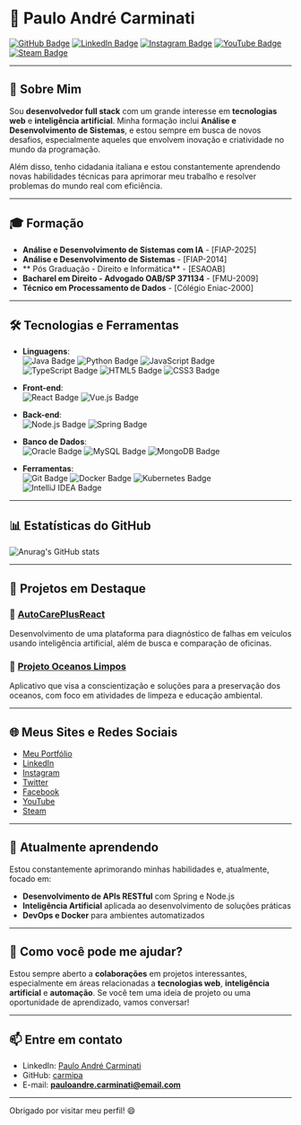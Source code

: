 # 👋 **Paulo André Carminati**

[![GitHub Badge](https://img.shields.io/badge/-GitHub-181717?style=flat-square&logo=github&logoColor=white&link=https://github.com/carmipa)](https://github.com/carmipa)
[![LinkedIn Badge](https://img.shields.io/badge/-LinkedIn-blue?style=flat-square&logo=Linkedin&logoColor=white&link=https://www.linkedin.com/in/pauloandrecarminati/)](https://www.linkedin.com/in/pauloandrecarminati/)
[![Instagram Badge](https://img.shields.io/badge/-Instagram-E4405F?style=flat-square&logo=instagram&logoColor=white&link=https://instagram.com/pabcarminati)](https://instagram.com/pabcarminati)
[![YouTube Badge](https://img.shields.io/badge/YouTube-FF0000?style=flat-square&logo=youtube&logoColor=white&link=https://www.youtube.com/@PauloAndreCarminati)](https://www.youtube.com/@PauloAndreCarminati)
[![Steam Badge](https://img.shields.io/badge/Steam-000000?style=flat-square&logo=steam&logoColor=white&link=https://steamcommunity.com/id/PCAR_PC/)](https://steamcommunity.com/id/PCAR_PC/)

---

## 🚀 **Sobre Mim**

Sou **desenvolvedor full stack** com um grande interesse em **tecnologias web** e **inteligência artificial**. Minha formação inclui **Análise e Desenvolvimento de Sistemas**, e estou sempre em busca de novos desafios, especialmente aqueles que envolvem inovação e criatividade no mundo da programação.

Além disso, tenho cidadania italiana e estou constantemente aprendendo novas habilidades técnicas para aprimorar meu trabalho e resolver problemas do mundo real com eficiência.

---

## 🎓 **Formação**
- **Análise e Desenvolvimento de Sistemas com IA** - [FIAP-2025]
- **Análise e Desenvolvimento de Sistemas** - [FIAP-2014]
- ** Pós Graduação - Direito e Informática** - [ESAOAB]
- **Bacharel em Direito - Advogado OAB/SP 371134** - [FMU-2009]
- **Técnico em Processamento de Dados** - [Cólégio Eniac-2000]

---

## 🛠 **Tecnologias e Ferramentas**

- **Linguagens**:  
  ![Java Badge](https://img.shields.io/badge/Java-ED8B00?style=flat-square&logo=java&logoColor=white)
  ![Python Badge](https://img.shields.io/badge/-Python-black?style=flat-square&logo=Python)
  ![JavaScript Badge](https://img.shields.io/badge/JavaScript-F7DF1E?style=flat-square&logo=javascript&logoColor=black)
  ![TypeScript Badge](https://img.shields.io/badge/TypeScript-007ACC?style=flat-square&logo=typescript&logoColor=white)
  ![HTML5 Badge](https://img.shields.io/badge/HTML5-E34F26?style=flat-square&logo=html5&logoColor=white)
  ![CSS3 Badge](https://img.shields.io/badge/CSS3-1572B6?style=flat-square&logo=css3)

- **Front-end**:  
  ![React Badge](https://img.shields.io/badge/-React-black?style=flat-square&logo=react)
  ![Vue.js Badge](https://img.shields.io/badge/Vue.js-4FC08D?style=flat-square&logo=vue.js&logoColor=white)

- **Back-end**:  
  ![Node.js Badge](https://img.shields.io/badge/-Node.js-339933?style=flat-square&logo=Node.js&logoColor=white)
  ![Spring Badge](https://img.shields.io/badge/Spring-6DB33F?style=flat-square&logo=spring&logoColor=white)

- **Banco de Dados**:  
  ![Oracle Badge](https://img.shields.io/badge/-Oracle-F80000?style=flat-square&logo=oracle&logoColor=white)
  ![MySQL Badge](https://img.shields.io/badge/-MySQL-4479A1?style=flat-square&logo=mysql&logoColor=white)
  ![MongoDB Badge](https://img.shields.io/badge/-MongoDB-47A248?style=flat-square&logo=mongodb&logoColor=white)

- **Ferramentas**:  
  ![Git Badge](https://img.shields.io/badge/-Git-black?style=flat-square&logo=git)
  ![Docker Badge](https://img.shields.io/badge/-Docker-blue?style=flat-square&logo=docker)
  ![Kubernetes Badge](https://img.shields.io/badge/Kubernetes-326CE5?style=flat-square&logo=kubernetes&logoColor=white)
  ![IntelliJ IDEA Badge](https://img.shields.io/badge/IntelliJ_IDEA-black?style=flat-square&logo=intellij-idea&logoColor=white)

---

## 📊 **Estatísticas do GitHub**

![Anurag's GitHub stats](https://github-readme-stats.vercel.app/api?username=carmipa&show_icons=true&theme=radical)

---

## 📂 **Projetos em Destaque**

### 🔹 [AutoCarePlusReact](https://github.com/joao1015/AutoCarePlusReact)  
Desenvolvimento de uma plataforma para diagnóstico de falhas em veículos usando inteligência artificial, além de busca e comparação de oficinas.

### 🔹 [Projeto Oceanos Limpos](https://github.com/ArthurBispo00/Projeto_Oceanos_Limpos)  
Aplicativo que visa a conscientização e soluções para a preservação dos oceanos, com foco em atividades de limpeza e educação ambiental.

---

## 🌐 **Meus Sites e Redes Sociais**

- [Meu Portfólio](https://seuportfoliosite.com)
- [LinkedIn](https://www.linkedin.com/in/pauloandrecarminati/)
- [Instagram](https://instagram.com/pabcarminati)
- [Twitter](https://twitter.com/seuusuario)
- [Facebook](https://facebook.com/seuusuario)
- [YouTube](https://www.youtube.com/@PauloAndreCarminati)
- [Steam](https://steamcommunity.com/id/PCAR_PC/)

---

## 🌱 **Atualmente aprendendo**

Estou constantemente aprimorando minhas habilidades e, atualmente, focado em:
- **Desenvolvimento de APIs RESTful** com Spring e Node.js
- **Inteligência Artificial** aplicada ao desenvolvimento de soluções práticas
- **DevOps e Docker** para ambientes automatizados

---

## 🤝 **Como você pode me ajudar?**

Estou sempre aberto a **colaborações** em projetos interessantes, especialmente em áreas relacionadas a **tecnologias web**, **inteligência artificial** e **automação**. Se você tem uma ideia de projeto ou uma oportunidade de aprendizado, vamos conversar!

---

## 📫 **Entre em contato**

- LinkedIn: [Paulo André Carminati](https://www.linkedin.com/in/pauloandrecarminati/)
- GitHub: [carmipa](https://github.com/carmipa)
- E-mail: **pauloandre.carminati@email.com**

---

Obrigado por visitar meu perfil! 😄
